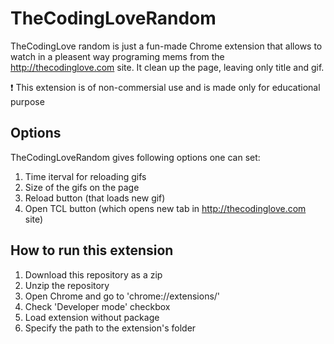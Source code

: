 # TheCodingLoveRandom
TheCodingLove random is just a fun-made Chrome extension that allows to watch in a pleasent way programing mems from the http://thecodinglove.com site. 
It clean up the page, leaving only title and gif.  

:exclamation: This extension is of non-commersial use and is made only for educational purpose

## Options
TheCodingLoveRandom gives following options one can set: 
1. Time iterval for reloading gifs
2. Size of the gifs on the page
3. Reload button (that loads new gif)
4. Open TCL button (which opens new tab in http://thecodinglove.com site)

## How to run this extension
1. Download this repository as a zip
2. Unzip the repository
3. Open Chrome and go to 'chrome://extensions/'
4. Check 'Developer mode' checkbox
5. Load extension without package
6. Specify the path to the extension's folder
